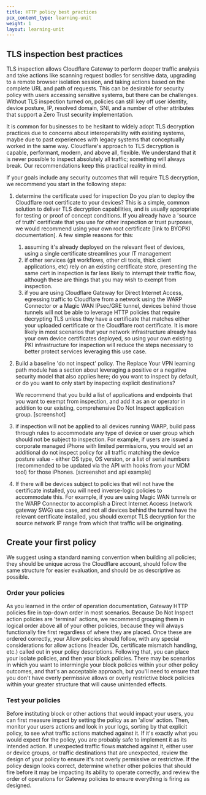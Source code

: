 ```yaml
---
title: HTTP policy best practices
pcx_content_type: learning-unit
weight: 1
layout: learning-unit
---
```


## TLS inspection best practices

TLS inspection allows Cloudflare Gateway to perform deeper traffic analysis and take actions like scanning request bodies for sensitive data, upgrading to a remote browser isolation session, and taking actions based on the complete URL and path of requests. This can be desirable for security policy with users accessing sensitive systems, but there can be challenges. Without TLS inspection turned on, policies can still key off user identity, device posture, IP, resolved domain, SNI, and a number of other attributes that support a Zero Trust security implementation.

It is common for businesses to be hesitant to widely adopt TLS decryption practices due to concerns about interoperability with existing systems, maybe due to past experiences with legacy systems that conceptually worked in the same way. Cloudflare's approach to TLS decryption is capable, performant, modern, and above all, flexible. We understand that it is never possible to inspect absolutely all traffic; something will always break. Our recommendations keep this practical reality in mind.

If your goals include any security outcomes that will require TLS decryption, we recommend you start in the following steps:

1. determine the certificate used for inspection
Do you plan to deploy the Cloudflare root certificate to your devices? This is a simple, common solution to deliver TLS decryption capabilities, and is usually appropriate for testing or proof of concept conditions. If you already have a 'source of truth' certificate that you use for other inspection or trust purposes, we would recommend using your own root certificate [link to BYOPKI documentation]. A few simple reasons for this:

   1. assuming it's already deployed on the relevant fleet of devices, using a single certificate streamlines your IT management
   2. if other services (git workflows, other cli tools, thick client applications, etc) rely on an existing certificate store, presenting the same cert in inspection is far less likely to interrupt their traffic flow, although these are things that you may wish to exempt from inspection.
   3. if you are using Cloudflare Gateway for Direct Internet Access, egressing traffic to Cloudflare from a network using the WARP Connector or a Magic WAN IPsec/GRE tunnel, devices behind those tunnels will not be able to leverage HTTP policies that require decrypting TLS unless they have a certificate that matches either your uploaded certificate or the Cloudflare root certificate. It is more likely in most scenarios that your network infrastructure already has your own device certificates deployed, so using your own existing PKI infrastructure for inspection will reduce the steps necessary to better protect services leveraging this use case.

2. Build a baseline 'do not inspect' policy. The Replace Your VPN learning path module has a section about leveraging a positive or a negative security model that also applies here; do you want to inspect by default, or do you want to only start by inspecting explicit destinations?

    We recommend that you build a list of applications and endpoints that you want to exempt from inspection, and add it as an or operator in addition to our existing, comprehensive Do Not Inspect application group.
    [screenshot]

3. if inspection will not be applied to all devices running WARP, build pass through rules to accommodate any type of device or user group which should not be subject to inspection. For example, if users are issued a corporate managed iPhone with limited permissions, you would set an additional do not inspect policy for all traffic matching the device posture value - either OS type, OS version, or a list of serial numbers (recommended to be updated via the API with hooks from your MDM tool) for those iPhones.
[screenshot and api example]

4. If there will be devices subject to policies that will not have the certificate installed, you will need inverse-logic policies to accommodate this. For example, if you are using Magic WAN tunnels or the WARP Connector to accomplish a Direct Internet Access (network gateway SWG) use case, and not all devices behind the tunnel have the relevant certificate installed, you should exempt TLS decryption for the source network IP range from which that traffic will be originating.

## Create your first policy

We suggest using a standard naming convention when building all policies; they should be unique across the Cloudflare account, should follow the same structure for easier evaluation, and should be as descriptive as possible.

### Order your policies

As you learned in the order of operation documentation, Gateway HTTP policies fire in top-down order in most scenarios. Because Do Not Inspect action policies are 'terminal' actions, we recommend grouping them in logical order above all of your other policies, because they will always functionally fire first regardless of where they are placed. Once these are ordered correctly, your Allow policies should follow, with any special considerations for allow actions (header IDs, certificate mismatch handling, etc.) called out in your policy descriptions. Following that, you can place your isolate policies, and then your block policies. There may be scenarios in which you want to intermingle your block policies within your other policy outcomes, and that's an acceptable approach, but you'll need to ensure that you don't have overly permissive allows or overly restrictive block policies within your greater structure that will cause unintended effects.

### Test your policies

Before instituting block or other actions that would impact your users, you can first measure impact by setting the policy as an 'allow' action. Then, monitor your users actions and look in your logs, sorting by that explicit policy, to see what traffic actions matched against it. If it's exactly what you would expect for the policy, you are probably safe to implement it as its intended action. If unexpected traffic flows matched against it, either user or device groups, or traffic destinations that are unexpected, review the design of your policy to ensure it's not overly permissive or restrictive. If the policy design looks correct, determine whether other policies that should fire before it may be impacting its ability to operate correctly, and review the order of operations for Gateway policies to ensure everything is firing as designed.
